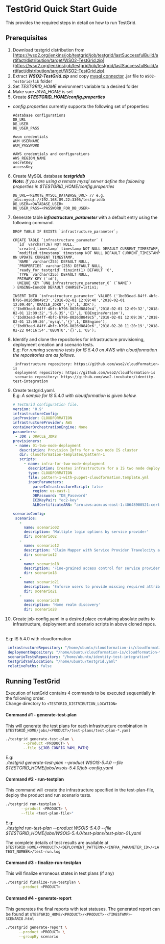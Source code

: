 # TestGrid Quick Start Guide

This provides the required steps in detail on how to run TestGrid.

## Prerequisites

1. Download testgrid distribution from [https://wso2.org/jenkins/job/testgrid/job/testgrid/lastSuccessfulBuild/artifact/distribution/target/WSO2-TestGrid.zip](https://wso2.org/jenkins/job/testgrid/job/testgrid/lastSuccessfulBuild/artifact/distribution/target/WSO2-TestGrid.zip)
2. Extract **_WSO2-TestGrid.zip_** and copy [mysql connector](http://central.maven.org/maven2/mysql/mysql-connector-java/6.0.6/mysql-connector-java-6.0.6.jar) .jar file to `WSO2-TestGrid/lib` folder
3. Set _TESTGRID_HOME_ environment variable to a desired folder
4. Make sure _JAVA_HOME_ is set
5. Create **_$TESTGRID_HOME/config.properties_**

- _config.properties_ currently supports the following set of properties:
   
   ```properties
   #database configurations
   DB_URL
   DB_USER
   DB_USER_PASS
   
   #wum credentials
   WUM_USERNAME
   WUM_PASSWORD
   
   #AWS credentials and configurations
   AWS_REGION_NAME
   secretKey
   accessKey

   ```
6. Create MySQL database **_testgriddb_** <br>
      _**Note:** If you are using a remote mysql server define the following properties in $TESTGRID_HOME/config.properties_
      
      ```properties
      DB_URL=<REMOTE_MYSQL_DATABASE_URL> // e.g. jdbc:mysql://192.168.89.22:3306/testgriddb  
      DB_USER=<DATABASE_USER>
      DB_USER_PASS=<PASSWORD_FOR_DB_USER>
      ```
7. Generate table **_infrastructure_parameter_** with a default entry using the following command.
    ```
    DROP TABLE IF EXISTS `infrastructure_parameter`; 
    
    CREATE TABLE `infrastructure_parameter` (
      `id` varchar(36) NOT NULL,
      `created_timestamp` timestamp NOT NULL DEFAULT CURRENT_TIMESTAMP,
      `modified_timestamp` timestamp NOT NULL DEFAULT CURRENT_TIMESTAMP ON UPDATE CURRENT_TIMESTAMP,
      `NAME` varchar(255) DEFAULT NULL,
      `PROPERTIES` varchar(255) DEFAULT NULL,
      `ready_for_testgrid` tinyint(1) DEFAULT '0',
      `TYPE` varchar(255) DEFAULT NULL,
      PRIMARY KEY (`id`),
      UNIQUE KEY `UNQ_infrastructure_parameter_0` (`NAME`)
    ) ENGINE=InnoDB DEFAULT CHARSET=latin1;
    
    INSERT INTO `infrastructure_parameter` VALUES ('1bd03ead-84ff-4bfc-b796-8026d8849c3','2018-02-01 12:09:40','2018-02-01 12:09:40','ORACLE_JDK8','{}',1,'JDK'),
    ('1bd03ead-84ff-4bfc-b796-8026d8849c4','2018-02-01 12:09:32','2018-02-01 12:09:32','5.6.35','{}',1,'DBEngineVersion'),
    ('1bd03ead-84ff-4bfc-b796-8026d8849c5','2018-02-01 12:09:36','2018-02-01 12:09:36','mysql','{}',1,'DBEngine'),
    ('1bd03ead-84ff-4bfc-b796-8026d8849c6','2018-02-20 11:20:19','2018-02-22 04:16:54','UBUNTU','{}',1,'OS');
    
    ```
8. Identify and clone the repositories for infrastructure provisioning, deployment creation and scenario tests. <br>
    E.g: _For running scenario tests for IS 5.4.0 on AWS with cloudformation the repositories are as follows._
    	
    	infrastructure repository: https://github.com/wso2/cloudformation-is
    	deployment repository: https://github.com/wso2/cloudformation-is
    	scenario repository: https://github.com/wso2-incubator/identity-test-integration
    	
9.  Create testgrid.yaml. <br>
       E.g: _A sample for IS 5.4.0 with cloudformation is given below._
       
       ```yaml
    # TestGrid configuration file.
    version: '0.9'
    infrastructureConfig:
      iacProvider: CLOUDFORMATION
      infrastructureProvider: AWS
      containerOrchestrationEngine: None
      parameters:
        - JDK : ORACLE_JDK8
      provisioners:
        - name: 01-two-node-deployment
          description: Provision Infra for a two node IS cluster
          dir: cloudformation-templates/pattern-1
          scripts:
            - name: infra-for-two-node-deployment
              description: Creates infrastructure for a IS two node deployment.
              type: CLOUDFORMATION
              file: pattern-1-with-puppet-cloudformation.template.yml
              inputParameters:
                parseInfrastructureScript: false
                region: us-east-1
                DBPassword: "DB_Password"
                EC2KeyPair: "ec2-key"
                ALBCertificateARN: "arn:aws:acm:us-east-1:40648900521:certificate/2ab5fegt-5df1-4219-9f7e-91639ff8064e"
    
    scenarioConfig:
        scenarios:
          -
            name: scenario02
            description: 'Multiple login options by service provider'
            dir: scenario02
          -
            name: scenario12
            description: 'Claim Mapper with Service Provider Travelocity and Identity Provider Facebook and Google'
            dir: scenario12
          -
            name: scenario18
            description: 'Fine-grained access control for service providers'
            dir: scenario18
          -
            name: scenario21
            description: 'Enforce users to provide missing required attributes while getting JIT provisioned to the local system'
            dir: scenario21
          -
            name: scenario28
            description: 'Home realm discovery'
            dir: scenario28

    ```
10. Create job-config.yaml in a desired place containing absolute paths to infrastructure, deployment and scenario scripts in above cloned repos. 
<br>
E.g: IS 5.4.0 with cloudformation

   ```yaml
    infrastructureRepository: "/home/ubuntu/cloudformation-is/cloudformation-templates/pattern-1"
    deploymentRepository: "/home/ubuntu/cloudformation-is/cloudformation-templates/pattern-1"
    scenarioTestsRepository: "/home/ubuntu/identity-test-integration"
    testgridYamlLocation: "/home/ubuntu/testgrid.yaml"
    relativePaths: false
   ```
    
## Running TestGrid

Execution of testGrid contains 4 commands to be executed sequentially in the following order. <br>
Change directory to `<TESTGRID_DISTRIBUTION_LOCATION>`

#### Command #1 - generate-test-plan 
This will generate the test plans for each infrastructure combination in `$TESTGRID_HOME/jobs/<PRODUCT>/test-plans/test-plan-*.yaml`
  

```bash
./testgrid generate-test-plan \
        --product <PRODUCT> \
        --file ${JOB_CONFIG_YAML_PATH}
```
E.g:<br>
  _./testgrid generate-test-plan --product WSOIS-5.4.0  --file $TESTGRID_HOME/jobs/wsois-5.4.0/job-config.yaml_
  
  
#### Command #2 - run-testplan

This command will create the infrastructure specified in the test-plan-file, deploy the product and  run scenario tests.
  
  ```bash
  ./testgrid run-testplan \
         --product <PRODUCT> \
         --file <test-plan-file>"
  ```
  
  E.g: <br> 
  _./testgird run-test-plan --product WSOIS-5.4.0 --file $TESTGRID_HOME/jobs/WSOIS-5.4.0/test-plans/test-plan-01.yaml_

The complete details of test results are available at `$TESTGRID_HOME/<PRODUCT>/<DEPLOYMENT_PATTERN>/<INFRA_PARAMETER_ID>/<LATEST_NUMBER>/test-run.log`


#### Command #3 - finalize-run-testplan
This will finalize erroneous states in test plans (if any)

```bash
./testgrid finalize-run-testplan \
      --product <PRODUCT> 
```
#### Command #4 - generate-report

This generates the final reports with test statuses. The generated report can be found at `$TESTGRID_HOME/<PRODUCT>/<PRODUCT>-<TIMESTAMP>-SCENARIO.html`

```bash
./testgrid generate-report \
      --product <PRODUCT> \
      --groupBy scenario
```